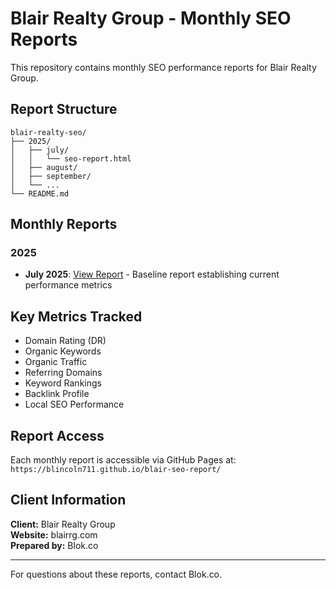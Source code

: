 # Blair Realty Group - Monthly SEO Reports

This repository contains monthly SEO performance reports for Blair Realty Group.

## Report Structure

```
blair-realty-seo/
├── 2025/
│   ├── july/
│   │   └── seo-report.html
│   ├── august/
│   ├── september/
│   └── ...
└── README.md
```

## Monthly Reports

### 2025
- **July 2025**: [View Report](https://blincoln711.github.io/blair-seo-report/) - Baseline report establishing current performance metrics

## Key Metrics Tracked

- Domain Rating (DR)
- Organic Keywords
- Organic Traffic
- Referring Domains
- Keyword Rankings
- Backlink Profile
- Local SEO Performance

## Report Access

Each monthly report is accessible via GitHub Pages at:
`https://blincoln711.github.io/blair-seo-report/`

## Client Information

**Client:** Blair Realty Group  
**Website:** blairrg.com  
**Prepared by:** Blok.co

---

For questions about these reports, contact Blok.co.